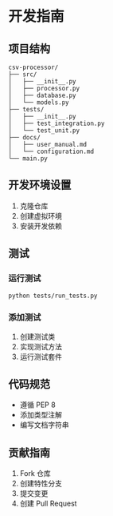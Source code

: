 # 开发指南

## 项目结构
```
csv-processor/
├── src/
│   ├── __init__.py
│   ├── processor.py
│   ├── database.py
│   └── models.py
├── tests/
│   ├── __init__.py
│   ├── test_integration.py
│   └── test_unit.py
├── docs/
│   ├── user_manual.md
│   └── configuration.md
└── main.py
```

## 开发环境设置

1. 克隆仓库
2. 创建虚拟环境
3. 安装开发依赖

## 测试

### 运行测试
```bash
python tests/run_tests.py
```

### 添加测试
1. 创建测试类
2. 实现测试方法
3. 运行测试套件

## 代码规范

- 遵循 PEP 8
- 添加类型注解
- 编写文档字符串

## 贡献指南

1. Fork 仓库
2. 创建特性分支
3. 提交变更
4. 创建 Pull Request 
